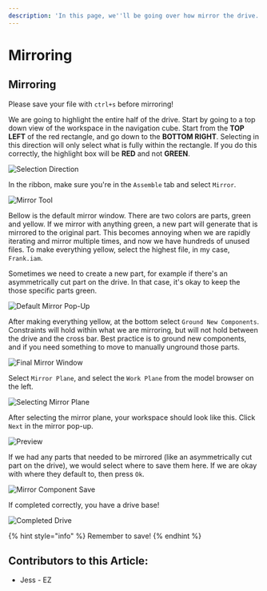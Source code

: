 ```yaml
---
description: 'In this page, we''ll be going over how mirror the drive.'
---
```


# Mirroring

## Mirroring

Please save your file with `ctrl+s` before mirroring!  

We are going to highlight the entire half of the drive.  Start by going to a top down view of the workspace in the navigation cube.  Start from the **TOP LEFT** of the red rectangle, and go down to the **BOTTOM RIGHT**.  Selecting in this direction will only select what is fully within the rectangle.  If you do this correctly, the highlight box will be **RED** and not **GREEN**. 

![Selection Direction](../../../.gitbook/assets/selecting-drive.png)

In the ribbon, make sure you're in the `Assemble` tab and select `Mirror`.

![Mirror Tool](../../../.gitbook/assets/image%20%28162%29.png)

Bellow is the default mirror window.  There are two colors are parts, green and yellow.  If we mirror with anything green, a new part will generate that is mirrored to the original part.  This becomes annoying when we are rapidly iterating and mirror multiple times, and now we have hundreds of unused files.  To make everything yellow, select the highest file, in my case, `Frank.iam`. 

Sometimes we need to create a new part, for example if there's an asymmetrically cut part on the drive.  In that case, it's okay to keep the those specific parts green. 

![Default Mirror Pop-Up](../../../.gitbook/assets/image%20%2888%29.png)

After making everything yellow, at the bottom select `Ground New Components`.  Constraints will hold within what we are mirroring, but will not hold between the drive and the cross bar.  Best practice is to ground new components, and if you need something to move to manually unground those parts. 

![Final Mirror Window](../../../.gitbook/assets/image%20%28111%29.png)

Select `Mirror Plane`, and select the `Work Plane` from the model browser on the left. 

![Selecting Mirror Plane](../../../.gitbook/assets/image%20%2859%29.png)

After selecting the mirror plane, your workspace should look like this.  Click `Next` in the mirror pop-up. 

![Preview](../../../.gitbook/assets/image%20%28213%29.png)

If we had any parts that needed to be mirrored \(like an asymmetrically cut part on the drive\), we would select where to save them here.  If we are okay with where they default to, then press `Ok`.

![Mirror Component Save](../../../.gitbook/assets/image%20%2868%29.png)

If completed correctly, you have a drive base!

![Completed Drive](../../../.gitbook/assets/image%20%28106%29.png)

{% hint style="info" %}
Remember to save!
{% endhint %}



## Contributors to this Article:

* Jess - EZ

